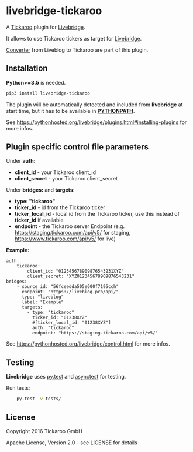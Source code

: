 # livebridge-tickaroo

A [Tickaroo](https://www.tickaroo.com) plugin for [Livebridge](https://github.com/dpa-newslab/livebridge).

It allows to use Tickaroo tickers as target for [Livebridge](https://github.com/dpa-newslab/livebridge). 

[Converter](livebridge_tickaroo/converters/) from Liveblog to Tickaroo are part of this plugin.

## Installation
**Python>=3.5** is needed.
```sh
pip3 install livebridge-tickaroo
```
The plugin will be automatically detected and included from **livebridge** at start time, but it has to be available in **[PYTHONPATH](https://docs.python.org/3/using/cmdline.html#envvar-PYTHONPATH)**.

See https://pythonhosted.org/livebridge/plugins.html#installing-plugins for more infos.

## Plugin specific control file parameters
Under **auth:**
* **client_id** - your Tickaroo client_id
* **client_secret** - your Tickaroo client_secret

Under **bridges:** and **targets**:
* **type: "tickaroo"**
* **ticker_id** - id from the Tickaroo ticker
* **ticker_local_id** - local id from the Tickaroo ticker, use this instead of **ticker_id** if available
* **endpoint** - the Tickaroo server Endpoint (e.g. https://staging.tickaroo.com/api/v5/ for staging, https://www.tickaroo.com/api/v5/ for live)

**Example:**
```
auth:
    tickaroo:
        client_id: "012345678909876543231XYZ"
        client_secret: "XYZ012345678909876543231"
bridges:
    - source_id: "56fceedda505e600f7195cch"
      endpoint: "https://liveblog.pro/api/"
      type: "liveblog"
      label: "Example"
      targets:
        - type: "tickaroo"
          ticker_id: "01238XYZ"
          #[ticker_local_id: "01238XYZ"]
          auth: "tickaroo"
          endpoint: "https://staging.tickaroo.com/api/v5/"
```

See https://pythonhosted.org/livebridge/control.html for more infos.


## Testing
**Livebridge** uses [py.test](http://pytest.org/) and [asynctest](http://asynctest.readthedocs.io/) for testing.

Run tests:

```sh
    py.test -v tests/
```

## License
Copyright 2016 Tickaroo GmbH

Apache License, Version 2.0 - see LICENSE for details
